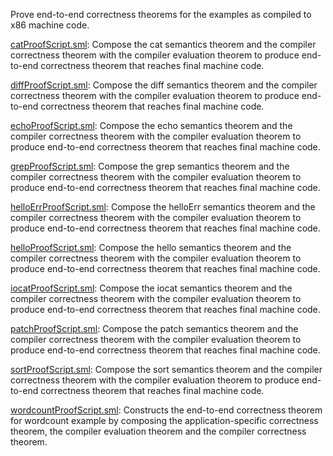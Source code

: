 Prove end-to-end correctness theorems for the examples as compiled to
x86 machine code.

[catProofScript.sml](catProofScript.sml):
Compose the cat semantics theorem and the compiler correctness
theorem with the compiler evaluation theorem to produce end-to-end
correctness theorem that reaches final machine code.

[diffProofScript.sml](diffProofScript.sml):
Compose the diff semantics theorem and the compiler correctness
theorem with the compiler evaluation theorem to produce end-to-end
correctness theorem that reaches final machine code.

[echoProofScript.sml](echoProofScript.sml):
Compose the echo semantics theorem and the compiler correctness
theorem with the compiler evaluation theorem to produce end-to-end
correctness theorem that reaches final machine code.

[grepProofScript.sml](grepProofScript.sml):
Compose the grep semantics theorem and the compiler correctness
theorem with the compiler evaluation theorem to produce end-to-end
correctness theorem that reaches final machine code.

[helloErrProofScript.sml](helloErrProofScript.sml):
Compose the helloErr semantics theorem and the compiler correctness
theorem with the compiler evaluation theorem to produce end-to-end
correctness theorem that reaches final machine code.

[helloProofScript.sml](helloProofScript.sml):
Compose the hello semantics theorem and the compiler correctness
theorem with the compiler evaluation theorem to produce end-to-end
correctness theorem that reaches final machine code.

[iocatProofScript.sml](iocatProofScript.sml):
Compose the iocat semantics theorem and the compiler correctness
theorem with the compiler evaluation theorem to produce end-to-end
correctness theorem that reaches final machine code.

[patchProofScript.sml](patchProofScript.sml):
Compose the patch semantics theorem and the compiler correctness
theorem with the compiler evaluation theorem to produce end-to-end
correctness theorem that reaches final machine code.

[sortProofScript.sml](sortProofScript.sml):
Compose the sort semantics theorem and the compiler correctness
theorem with the compiler evaluation theorem to produce end-to-end
correctness theorem that reaches final machine code.

[wordcountProofScript.sml](wordcountProofScript.sml):
Constructs the end-to-end correctness theorem for wordcount example
by composing the application-specific correctness theorem, the
compiler evaluation theorem and the compiler correctness theorem.
